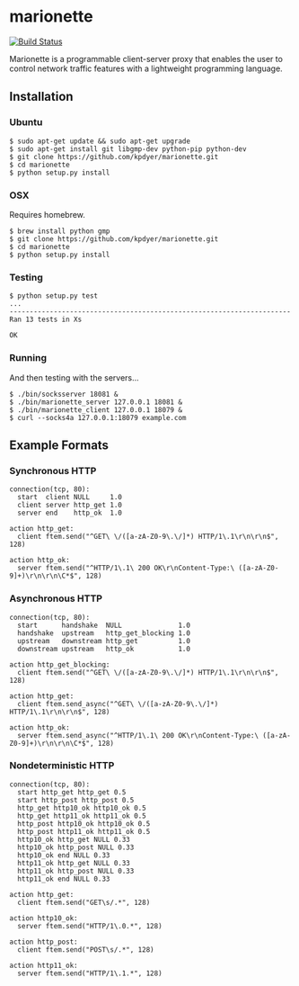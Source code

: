 # marionette

[![Build Status](https://travis-ci.org/kpdyer/marionette.svg?branch=master)](https://travis-ci.org/kpdyer/marionette)

Marionette is a programmable client-server proxy that enables the user to control network traffic features with a lightweight programming language.

Installation
------------

### Ubuntu

```console
$ sudo apt-get update && sudo apt-get upgrade
$ sudo apt-get install git libgmp-dev python-pip python-dev
$ git clone https://github.com/kpdyer/marionette.git
$ cd marionette
$ python setup.py install
```

###  OSX

Requires homebrew.

```console
$ brew install python gmp
$ git clone https://github.com/kpdyer/marionette.git
$ cd marionette
$ python setup.py install
```

### Testing

```console
$ python setup.py test
...
----------------------------------------------------------------------
Ran 13 tests in Xs

OK
```

### Running

And then testing with the servers...

```console
$ ./bin/socksserver 18081 &
$ ./bin/marionette_server 127.0.0.1 18081 &
$ ./bin/marionette_client 127.0.0.1 18079 &
$ curl --socks4a 127.0.0.1:18079 example.com
```

Example Formats
---------------

### Synchronous HTTP

```
connection(tcp, 80):
  start  client NULL     1.0
  client server http_get 1.0
  server end    http_ok  1.0

action http_get:
  client ftem.send("^GET\ \/([a-zA-Z0-9\.\/]*) HTTP/1\.1\r\n\r\n$", 128)

action http_ok:
  server ftem.send("^HTTP/1\.1\ 200 OK\r\nContent-Type:\ ([a-zA-Z0-9]+)\r\n\r\n\C*$", 128)
```

### Asynchronous HTTP

```
connection(tcp, 80):
  start      handshake  NULL              1.0
  handshake  upstream   http_get_blocking 1.0
  upstream   downstream http_get          1.0
  downstream upstream   http_ok           1.0

action http_get_blocking:
  client ftem.send("^GET\ \/([a-zA-Z0-9\.\/]*) HTTP/1\.1\r\n\r\n$", 128)

action http_get:
  client ftem.send_async("^GET\ \/([a-zA-Z0-9\.\/]*) HTTP/1\.1\r\n\r\n$", 128)

action http_ok:
  server ftem.send_async("^HTTP/1\.1\ 200 OK\r\nContent-Type:\ ([a-zA-Z0-9]+)\r\n\r\n\C*$", 128)
```

### Nondeterministic HTTP

```
connection(tcp, 80):
  start http_get http_get 0.5
  start http_post http_post 0.5
  http_get http10_ok http10_ok 0.5
  http_get http11_ok http11_ok 0.5
  http_post http10_ok http10_ok 0.5
  http_post http11_ok http11_ok 0.5
  http10_ok http_get NULL 0.33
  http10_ok http_post NULL 0.33
  http10_ok end NULL 0.33
  http11_ok http_get NULL 0.33
  http11_ok http_post NULL 0.33
  http11_ok end NULL 0.33

action http_get:
  client ftem.send("GET\s/.*", 128)

action http10_ok:
  server ftem.send("HTTP/1\.0.*", 128)

action http_post:
  client ftem.send("POST\s/.*", 128)

action http11_ok:
  server ftem.send("HTTP/1\.1.*", 128)
```

